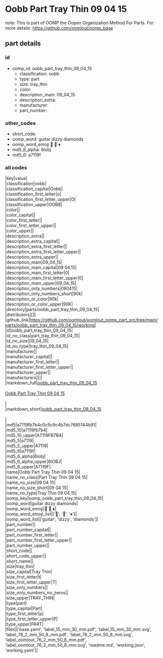 # Oobb Part Tray Thin 09 04 15  

note: This is part of OOMP the Oopen Organization Method For Parts. For more details: https://github.com/oomlout/oomp_base

##  part details





### id
* oomp_id: oobb_part_tray_thin_09_04_15
  * classification: oobb
  * type: part
  * size: tray_thin
  * color: 
  * description_main: 09_04_15
  * description_extra: 
  * manufacturer: 
  * part_number: 

### other_codes
* short_code: 
* oomp_word: guitar dizzy diamonds
* oomp_word_emoji :guitar: :dizzy: :diamonds:
* md5_6_alpha: 6iobj
* md5_6: a7119f

### all codes 
|key|value|  
|classification|oobb|  
|classification_capital|Oobb|  
|classification_first_letter|o|  
|classification_first_letter_upper|O|  
|classification_upper|OOBB|  
|color||  
|color_capital||  
|color_first_letter||  
|color_first_letter_upper||  
|color_upper||  
|description_extra||  
|description_extra_capital||  
|description_extra_first_letter||  
|description_extra_first_letter_upper||  
|description_extra_upper||  
|description_main|09_04_15|  
|description_main_capital|09 04.15|  
|description_main_first_letter|0|  
|description_main_first_letter_upper|0|  
|description_main_upper|09_04_15|  
|description_only_numbers|090415|  
|description_only_numbers_short|90k|  
|description_or_color|90k|  
|description_or_color_upper|90K|  
|directory|parts/oobb_part_tray_thin_09_04_15|  
|distributors|[]|  
|github_link|https://github.com/oomlout/oomlout_oomp_part_src/tree/main/parts/oobb_part_tray_thin_09_04_15/working|  
|id|oobb_part_tray_thin_09_04_15|  
|id_no_class|part_tray_thin_09_04_15|  
|id_no_size|09_04_15|  
|id_no_type|tray_thin_09_04_15|  
|manufacturer||  
|manufacturer_capital||  
|manufacturer_first_letter||  
|manufacturer_first_letter_upper||  
|manufacturer_upper||  
|manufacturers|[]|  
|markdown_full|[oobb_part_tray_thin_09_04_15](https://github.com/oomlout/oomlout_oomp_part_src/tree/main/parts/oobb_part_tray_thin_09_04_15/working)<br>[](https://github.com/oomlout/oomlout_oomp_part_src/tree/main/parts/oobb_part_tray_thin_09_04_15/working)<br>[Oobb Part Tray Thin 09 04 15](https://github.com/oomlout/oomlout_oomp_part_src/tree/main/parts/oobb_part_tray_thin_09_04_15/working)<br><br>|  
|markdown_short|[oobb_part_tray_thin_09_04_15](https://github.com/oomlout/oomlout_oomp_part_src/tree/main/parts/oobb_part_tray_thin_09_04_15/working)<br><br>|  
|md5|a7119fb7b4c0c5c9c4b7dc7685144b91|  
|md5_10|a7119fb7b4|  
|md5_10_upper|A7119FB7B4|  
|md5_5|a7119|  
|md5_5_upper|A7119|  
|md5_6|a7119f|  
|md5_6_alpha|6iobj|  
|md5_6_alpha_upper|6IOBJ|  
|md5_6_upper|A7119F|  
|name|Oobb Part Tray Thin 09 04 15|  
|name_no_class|Part Tray Thin 09 04 15|  
|name_no_size|09 04 15|  
|name_no_size_short|09 04 15|  
|name_no_type|Tray Thin 09 04 15|  
|oomp_key|oomp_oobb_part_tray_thin_09_04_15|  
|oomp_word|guitar dizzy diamonds|  
|oomp_word_emoji|:guitar: :dizzy: :diamonds:|  
|oomp_word_emoji_list|[':guitar:', ':dizzy:', ':diamonds:']|  
|oomp_word_list|['guitar', 'dizzy', 'diamonds']|  
|part_number||  
|part_number_capital||  
|part_number_first_letter||  
|part_number_first_letter_upper||  
|part_number_upper||  
|short_code||  
|short_code_upper||  
|short_name||  
|size|tray_thin|  
|size_capital|Tray Thin|  
|size_first_letter|t|  
|size_first_letter_upper|T|  
|size_only_numbers||  
|size_only_numbers_no_zeros||  
|size_upper|TRAY_THIN|  
|type|part|  
|type_capital|Part|  
|type_first_letter|p|  
|type_first_letter_upper|P|  
|type_upper|PART|  
|files|['base.yaml', 'label_15_mm_30_mm.pdf', 'label_15_mm_30_mm.svg', 'label_76_2_mm_50_8_mm.pdf', 'label_76_2_mm_50_8_mm.svg', 'label_oomlout_76_2_mm_50_8_mm.pdf', 'label_oomlout_76_2_mm_50_8_mm.svg', 'readme.md', 'working.json', 'working.yaml']|  
